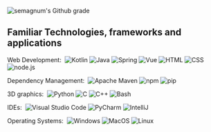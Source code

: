 ![semagnum's Github grade](https://github-readme-stats.vercel.app/api?username=semagnum&show_icons=true)

## Familiar Technologies, frameworks and applications

Web Development:&nbsp;
![Kotlin](https://img.shields.io/badge/-Kotlin-white?style=flat&logo=Kotlin)
![Java](https://img.shields.io/badge/-Java-white?style=flat&logo=Oracle&logoColor=red)
![Spring](https://img.shields.io/badge/-Spring-white?style=flat&logo=Spring)
![Vue](https://img.shields.io/badge/-Vue-white?style=flat&logo=Vue.js)
![HTML](https://img.shields.io/badge/-HTML-white?style=flat&logo=HTML5)
![CSS](https://img.shields.io/badge/-CSS-white?style=flat&logo=CSS3&logoColor=blue)
![node.js](https://img.shields.io/badge/-node-white?style=flat&logo=node.js)

Dependency Management:&nbsp;
![Apache Maven](https://img.shields.io/badge/-Maven-white?style=flat&logo=ApacheMaven&logoColor=red)
![npm](https://img.shields.io/badge/-npm-white?style=flat&logo=npm)
![pip](https://img.shields.io/badge/-pip-white?style=flat&logo=pypi)

3D graphics:&nbsp;
![Python](https://img.shields.io/badge/-Python-white?style=flat&logo=Python)
![C](https://img.shields.io/badge/-C-white?style=flat&logo=C)
![C++](https://img.shields.io/badge/-C++-white?style=flat&logo=C%2b%2b&logoColor=purple)
![Bash](https://img.shields.io/badge/-Bash-white?style=flat&logo=GNU%20Bash)

IDEs:&nbsp;
![Visual Studio Code](https://img.shields.io/badge/-Visual%20Studio%20Code-white?style=flat&logo=Visual%20Studio%20Code&logoColor=blue)
![PyCharm](https://img.shields.io/badge/-PyCharm-white?style=flat&logo=PyCharm&logoColor=blue)
![IntelliJ](https://img.shields.io/badge/-IntelliJ-white?style=flat&logo=IntelliJ%20IDEA&logoColor=red)

Operating Systems:&nbsp;
![Windows](https://img.shields.io/badge/-Windows-white?style=flat&logo=Windows&logoColor=blue)
![MacOS](https://img.shields.io/badge/-MacOS-white?style=flat&logo=MacOS&logoColor=black)
![Linux](https://img.shields.io/badge/-Linux-white?style=flat&logo=Linux&logoColor=black)
